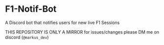 # F1-Notif-Bot

A Discord bot that notifies users for new live F1 Sessions

THIS REPOSITORY IS ONLY A MIRROR
for issues/changes please DM me on discord (`@markus_dev`)
